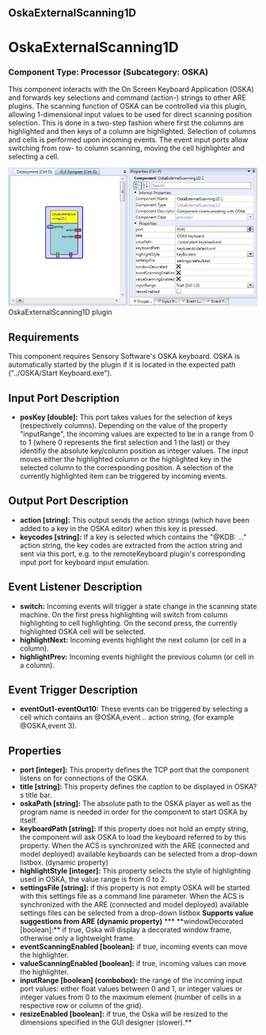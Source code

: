 ##

## OskaExternalScanning1D

# OskaExternalScanning1D

### Component Type: Processor (Subcategory: OSKA)

This component interacts with the On Screen Keyboard Application (OSKA) and forwards key selections and command (action-) strings to other ARE plugins. The scanning function of OSKA can be controlled via this plugin, allowing 1-dimensional input values to be used for direct scanning position selection. This is done in a two-step fashion where first the columns are highlighted and then keys of a column are highlighted. Selection of columns and cells is performed upon incoming events. The event input ports allow switching from row- to column scanning, moving the cell highlighter and selecting a cell.

![Screenshot: OskaExternalScanning1D plugin](./img/OskaExternalScanning1D.jpg "Screenshot: OskaExternalScanning1D plugin")  
OskaExternalScanning1D plugin

## Requirements

This component requires Sensory Software's OSKA keyboard. OSKA is automatically started by the plugin if it is located in the expected path ("../OSKA/Start Keyboard.exe").

## Input Port Description

- **posKey \[double\]:** This port takes values for the selection of keys (respectively columns). Depending on the value of the property "inputRange", the incoming values are expected to be in a range from 0 to 1 (where 0 represents the first selection and 1 the last) or they identifiy the absolute key/column position as integer values. The input moves either the highlighted column or the highlighted key in the selected column to the corresponding position. A selection of the currently highlighted item can be triggered by incoming events.

## Output Port Description

- **action \[string\]:** This output sends the action strings (which have been added to a key in the OSKA editor) when this key is pressed.
- **keycodes \[string\]:** If a key is selected which contains the "@KDB: ..." action string, the key codes are extracted from the action string and sent via this port, e.g. to the remoteKeyboard plugin's corresponding input port for keyboard input emulation.

## Event Listener Description

- **switch:** Incoming events will trigger a state change in the scanning state machine. On the first press highlighting will switch from column highlighting to cell highlighting. On the second press, the currently highlighted OSKA cell will be selected.
- **highlightNext:** Incoming events highlight the next column (or cell in a column).
- **highlightPrev:** Incoming events highlight the previous column (or cell in a column).

## Event Trigger Description

- **eventOut1-eventOut10:** These events can be triggered by selecting a cell which contains an @OSKA,event .. action string, (for example @OSKA,event 3).

## Properties

- **port \[integer\]:** This property defines the TCP port that the component listens on for connections of the OSKA.
- **title \[string\]:** This property defines the caption to be displayed in OSKA?s title bar.
- **oskaPath \[string\]:** The absolute path to the OSKA player as well as the program name is needed in order for the component to start OSKA by itself.
- **keyboardPath \[string\]:** If this property does not hold an empty string, the component will ask OSKA to load the keyboard referred to by this property. When the ACS is synchronized with the ARE (connected and model deployed) available keyboards can be selected from a drop-down listbox. (dynamic property)
- **highlightStyle \[integer\]:** This property selects the style of highlighting used in OSKA, the value range is from 0 to 2.
- **settingsFile \[string\]:** if this property is not empty OSKA will be started with this settings file as a command line parameter. When the ACS is synchronized with the ARE (connected and model deployed) available settings files can be selected from a drop-down listbox **Supports value suggestions from ARE (dynamic property)**
  **\* **windowDecorated \[boolean\]:\*\* if true, Oska will display a decorated window frame, otherwise only a lightweight frame.
- **eventScanningEnabled \[boolean\]:** if true, incoming events can move the highlighter.
- **valueScanningEnabled \[boolean\]:** if true, incoming values can move the highlighter.
- **inputRange \[boolean\] (combobox):** the range of the incoming input port values: either float values between 0 and 1, or integer values or integer values from 0 to the maximum element (number of cells in a respective row or column of the grid).
- **resizeEnabled \[boolean\]:** if true, the Oska will be resized to the dimensions specified in the GUI designer (slower).\*\*
